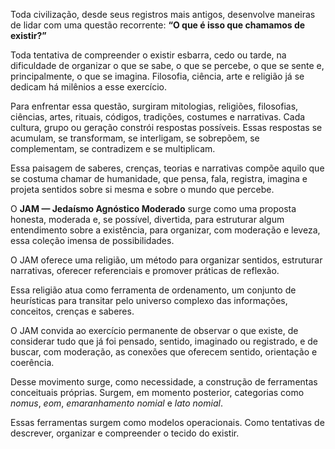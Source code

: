 Toda civilização, desde seus registros mais antigos, desenvolve maneiras de lidar com uma questão recorrente: **“O que é isso que chamamos de existir?”**

Toda tentativa de compreender o existir esbarra, cedo ou tarde, na dificuldade de organizar o que se sabe, o que se percebe, o que se sente e, principalmente, o que se imagina. Filosofia, ciência, arte e religião já se dedicam há milênios a esse exercício.

Para enfrentar essa questão, surgiram mitologias, religiões, filosofias, ciências, artes, rituais, códigos, tradições, costumes e narrativas. Cada cultura, grupo ou geração constrói respostas possíveis. Essas respostas se acumulam, se transformam, se interligam, se sobrepõem, se complementam, se contradizem e se multiplicam.

Essa paisagem de saberes, crenças, teorias e narrativas compõe aquilo que se costuma chamar de humanidade, que pensa, fala, registra, imagina e projeta sentidos sobre si mesma e sobre o mundo que percebe.

O **JAM — Jedaísmo Agnóstico Moderado** surge como uma proposta honesta, moderada e, se possível, divertida, para estruturar algum entendimento sobre a existência, para organizar, com moderação e leveza, essa coleção imensa de possibilidades.

O JAM oferece uma religião, um método para organizar sentidos, estruturar narrativas, oferecer referenciais e promover práticas de reflexão.

Essa religião atua como ferramenta de ordenamento, um conjunto de heurísticas para transitar pelo universo complexo das informações, conceitos, crenças e saberes.

O JAM convida ao exercício permanente de observar o que existe, de considerar tudo que já foi pensado, sentido, imaginado ou registrado, e de buscar, com moderação, as conexões que oferecem sentido, orientação e coerência.

Desse movimento surge, como necessidade, a construção de ferramentas conceituais próprias. Surgem, em momento posterior, categorias como *nomus*, *eom*, *emaranhamento nomial* e *lato nomial*.

Essas ferramentas surgem como modelos operacionais. Como tentativas de descrever, organizar e compreender o tecido do existir.